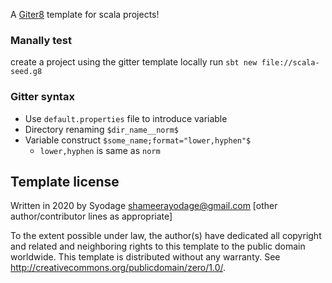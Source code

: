 A [Giter8][g8] template for scala projects!

### Manally test

create a project using the gitter template locally run 
`sbt new file://scala-seed.g8`

### Gitter syntax
- Use `default.properties` file to introduce variable
- Directory renaming `$dir_name__norm$`
- Variable construct `$some_name;format="lower,hyphen"$`
    - `lower,hyphen` is same as `norm`

Template license
----------------
Written in 2020 by Syodage <shameerayodage@gmail.com> 
[other author/contributor lines as appropriate]

To the extent possible under law, the author(s) have dedicated all copyright and related
and neighboring rights to this template to the public domain worldwide.
This template is distributed without any warranty. See <http://creativecommons.org/publicdomain/zero/1.0/>.

[g8]: http://www.foundweekends.org/giter8/
